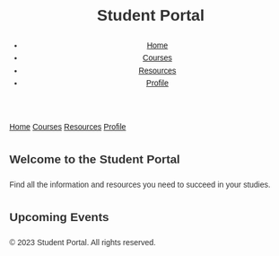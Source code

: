 <!DOCTYPE html>
<html lang="en">
<head>
  <meta charset="UTF-8">
  <meta name="viewport" content="width=device-width, initial-scale=1.0">
  <title>Student Portal</title>
  <link rel="stylesheet" href="style.css">
<style>
/* Basic styles */
body {
  font-family: Arial, sans-serif;
  line-height: 1.6;
  color: #333;
}

/* Header */
header {
  background: #2f8cb7;
  padding: 1rem;
}

header h1 {
  color: #fff;
  display: inline;
}

/* Navigation */
nav ul {
  list-style: none;
  padding: 0;
  display: inline;
}

nav li {
  display: inline;
  margin-left: 1rem;
}

nav a {
  color: #fff;
  text-decoration: none;
}

nav a:hover {
  text-decoration: underline;
}

.sidebar {
   height: 100%;
   width: 200px;
   position: fixed;
   background-color: #f1f1f1;
   padding-top: 20px;
}

.sidebar a {
   padding: 10px 16px;
   text-decoration: none;
   font-size: 18px;
   color: #000;
   display: block;
}

.sidebar a:hover {
   background-color: #ddd;
   color: #000;
}

/* Main content */
main {
  margin-left: 200px;
  padding: 15px;
}

/* Footer */
footer {
  background: #2f8cb7;
  color: #fff;
  text-align: center;
  padding: 1rem;
}

</style>
</head>
<body>
  <header>
    <h1>Student Portal</h1>
    <nav>
      <ul>
        <li><a href="#">Home</a></li>
        <li><a href="#">Courses</a></li>
        <li><a href="#">Resources</a></li>
        <li><a href="#">Profile</a></li>
      </ul>
    </nav>
  </header>
  <div class="sidebar">
  <a href="#home">Home</a>
  <a href="#courses">Courses</a>
  <a href="#resources">Resources</a>
  <a href="#profile">Profile</a>
</div>
  <main>
    <section>
      <h2>Welcome to the Student Portal</h2>
      <p>Find all the information and resources you need to succeed in your studies.</p>
    </section>
    <section>
      <h2>Upcoming Events</h2>
      <!-- Add event details here -->
    </section>
  </main>
  <footer>
    <p>&copy; 2023 Student Portal. All rights reserved.</p>
  </footer>
  <script src="script.js"></script>
</body>
</html>

